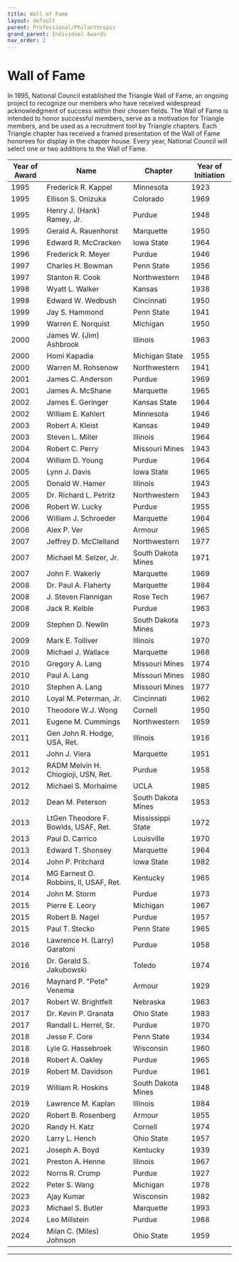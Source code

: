 ```yaml
---
title: Wall of Fame
layout: default
parent: Professional/Philanthropic
grand_parent: Individual Awards
nav_order: 2
---
```

# Wall of Fame

In 1995, National Council established the Triangle Wall of Fame, an ongoing project to recognize our members who have received widespread acknowledgment of success within their chosen fields. The Wall of Fame is intended to honor successful members, serve as a motivation for Triangle members, and be used as a recruitment tool by Triangle chapters.  Each Triangle chapter has received a framed presentation of the Wall of Fame honorees for display in the chapter house. Every year, National Council will select one or two additions to the Wall of Fame.

|Year of Award|Name|Chapter|Year of Initiation|
|---|---|---|---|
|1995|Frederick R. Kappel|Minnesota|1923|
|1995|Ellison S. Onizuka|Colorado|1969|
|1995|Henry J. (Hank) Ramey, Jr.|Purdue|1948|
|1995|Gerald A. Rauenhorst|Marquette|1950|
|1996|Edward R. McCracken|Iowa State|1964|
|1996|Frederick R. Meyer|Purdue|1946|
|1997|Charles H. Bowman|Penn State|1956|
|1997|Stanton R. Cook|Northwestern|1948|
|1998|Wyatt L. Walker|Kansas|1938|
|1998|Edward W. Wedbush|Cincinnati|1950|
|1999|Jay S. Hammond|Penn State|1941|
|1999|Warren E. Norquist|Michigan|1950|
|2000|James W. (Jim) Ashbrook|Illinois|1963|
|2000|Homi Kapadia|Michigan State|1955|
|2000|Warren M. Rohsenow|Northwestern|1941|
|2001|James C. Anderson|Purdue|1969|
|2001|James A. McShane|Marquette|1965|
|2002|James E. Geringer|Kansas State|1964|
|2002|William E. Kahlert|Minnesota|1946|
|2003|Robert A. Kleist|Kansas|1949|
|2003|Steven L. Miller|Illinois|1964|
|2004|Robert C. Perry|Missouri Mines|1943|
|2004|William D. Young|Purdue|1964|
|2005|Lynn J. Davis|Iowa State|1965|
|2005|Donald W. Hamer|Illinois|1943|
|2005|Dr. Richard L. Petritz|Northwestern|1943|
|2006|Robert W. Lucky|Purdue|1955|
|2006|William J. Schroeder|Marquette|1964|
|2006|Alex P. Ver|Armour|1965|
|2007|Jeffrey D. McClelland|Northwestern|1977|
|2007|Michael M. Selzer, Jr.|South Dakota Mines|1971|
|2007|John F. Wakerly|Marquette|1969|
|2008|Dr. Paul A. Flaherty|Marquette|1984|
|2008|J. Steven Flannigan|Rose Tech|1967|
|2008|Jack R. Kelble|Purdue|1963|
|2009|Stephen D. Newlin|South Dakota Mines|1973|
|2009|Mark E. Tolliver|Illinois|1970|
|2009|Michael J. Wallace|Marquette|1968|
|2010|Gregory A. Lang|Missouri Mines|1974|
|2010|Paul A. Lang|Missouri Mines|1980|
|2010|Stephen A. Lang|Missouri Mines|1977|
|2010|Loyal M. Peterman, Jr.|Cincinnati|1962|
|2010|Theodore W.J. Wong|Cornell|1950|
|2011|Eugene M. Cummings|Northwestern|1959|
|2011|Gen John R. Hodge, USA, Ret.|Illinois|1916|
|2011|John J. Viera|Marquette|1951|
|2012|RADM Melvin H. Chiogioji, USN, Ret.|Purdue|1958|
|2012|Michael S. Morhaime|UCLA|1985|
|2012|Dean M. Peterson|South Dakota Mines|1953|
|2013|LtGen Theodore F. Bowlds, USAF, Ret.|Mississippi State|1972|
|2013|Paul D. Carrico|Louisville|1970|
|2013|Edward T. Shonsey|Marquette|1964|
|2014|John P. Pritchard|Iowa State|1982|
|2014|MG Earnest O. Robbins, II, USAF, Ret.|Kentucky|1965|
|2014|John M. Storm|Purdue|1973|
|2015|Pierre E. Leory|Michigan|1967|
|2015|Robert B. Nagel|Purdue|1957|
|2015|Paul T. Stecko|Penn State|1965|
|2016|Lawrence H. (Larry) Garatoni|Purdue|1958|
|2016|Dr. Gerald S. Jakubowski|Toledo|1974|
|2016|Maynard P. "Pete" Venema|Armour|1929|
|2017|Robert W. Brightfelt|Nebraska|1963|
|2017|Dr. Kevin P. Granata|Ohio State|1983|
|2017|Randall L. Herrel, Sr.|Purdue|1970|
|2018|Jesse F. Core|Penn State|1934|
|2018|Lyle G. Hassebroek|Wisconsin|1960|
|2018|Robert A. Oakley|Purdue|1965|
|2019|Robert M. Davidson|Purdue|1961|
|2019|William R. Hoskins|South Dakota Mines|1948|
|2019|Lawrence M. Kaplan|Illinois|1984|
|2020|Robert B. Rosenberg|Armour|1955|
|2020|Randy H. Katz|Cornell|1974|
|2020|Larry L. Hench|Ohio State|1957|
|2021|Joseph A. Boyd|Kentucky|1939|
|2021|Preston A. Henne|Illinois|1967|
|2022|Norris R. Crump|Purdue|1927|
|2022|Peter S. Wang|Michigan|1978|
|2023|Ajay Kumar|Wisconsin|1982|
|2023|Michael S. Butler|Marquette|1993|
|2024|Leo Millstein|Purdue|1968|
|2024|Milan C. (Miles) Johnson|Ohio State|1959|

----